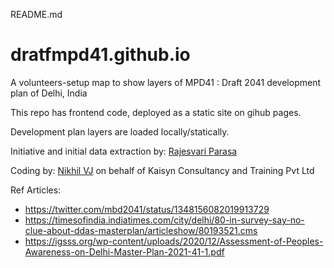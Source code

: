 README.md

# dratfmpd41.github.io

A volunteers-setup map to show layers of MPD41 : Draft 2041 development plan of Delhi, India

This repo has frontend code, deployed as a static site on gihub pages.

Development plan layers are loaded locally/statically. 

Initiative and initial data extraction by: [Rajesvari Parasa](https://github.com/rajesvariparasa)

Coding by: [Nikhil VJ](https://nikhilvj.co.in) on behalf of Kaisyn Consultancy and Training Pvt Ltd


Ref Articles: 
- https://twitter.com/mbd2041/status/1348156082019913729
- https://timesofindia.indiatimes.com/city/delhi/80-in-survey-say-no-clue-about-ddas-masterplan/articleshow/80193521.cms
- https://igsss.org/wp-content/uploads/2020/12/Assessment-of-Peoples-Awareness-on-Delhi-Master-Plan-2021-41-1.pdf


